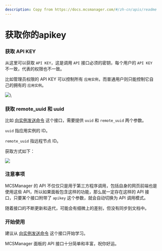 ```yaml
---
description: Copy from https://docs.mcsmanager.com/#/zh-cn/apis/readme
---
```


# 获取你的apikey

### 获取 API KEY <a href="#get_your_apikey" id="get_your_apikey"></a>

从这里可以获取 `API KEY`，这是调用 `API` 接口必须的密钥，每个用户的 `API KEY` 不一致，代表的权限也不一致。

比如管理员权限的 API KEY 可以控制所有 `应用实例`，而普通用户则只能控制它自己的拥有的 `应用实例`。

![](https://docs.mcsmanager.com/zh-cn/apis/imgs/get\_apikey.png)\


### 获取 remote\_uuid 和 uuid <a href="#get_your_uuid_and_remote_uuid" id="get_your_uuid_and_remote_uuid"></a>

比如 [向实例发送命令](applications/send\_command.md) 这个接口，需要提供 `uuid` 和 `remote_uuid` 两个参数。

`uuid` 指应用实例的 ID。

`remote_uuid` 指远程节点 ID。

获取方式如下：

![](https://docs.mcsmanager.com/zh-cn/apis/imgs/get\_remote\_uuid.png)

### 注意事项 <a href="#notice" id="notice"></a>

MCSManager 的 API 不仅仅只是用于第三方程序调用，包括自身的网页前端也是使用这些 API，所以如果面板包含这样的功能，那么就一定存在这样的 API 接口，只要某个接口附带了 `apikey` 这个参数，就会自动切换为 API 调用模式。

随着接口的不断更新和迭代，可能会有细微上的差别，但没有同步到文档中。

### 开始使用 <a href="#get_started" id="get_started"></a>

建议从 [向实例发送命令](applications/send\_command.md) 这个接口开始学习。

MCSManager 面板的 API 接口十分简单和丰富，祝你好运。
